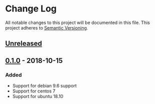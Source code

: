 # Change Log

All notable changes to this project will be documented in this file.
This project adheres to [Semantic Versioning](http://semver.org/).

## [Unreleased](https://github.com/passbolt/passbolt_install_scripts/compare/v0.1.0...HEAD)

## [0.1.0](https://github.com/passbolt/passbolt_install_scripts/releases/tag/v0.1.0) - 2018-10-15

### Added

- Support for debian 9.6 support
- Support for centos 7
- Support for ubuntu 18.10
